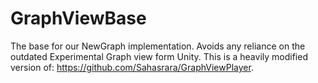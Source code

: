 # GraphViewBase
The base for our NewGraph implementation. Avoids any reliance on the outdated Experimental Graph view form Unity. This is a heavily modified version of: https://github.com/Sahasrara/GraphViewPlayer.
